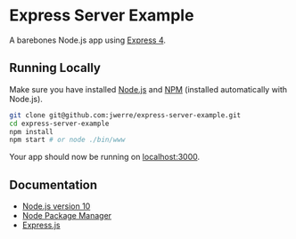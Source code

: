 # Express Server Example

A barebones Node.js app using [Express 4](http://expressjs.com/).

## Running Locally

Make sure you have installed [Node.js](http://nodejs.org/) and [NPM](https://www.npmjs.com) (installed automatically with Node.js).

```sh
git clone git@github.com:jwerre/express-server-example.git
cd express-server-example
npm install
npm start # or node ./bin/www
```

Your app should now be running on [localhost:3000](http://localhost:3000/).

## Documentation

- [Node.js version 10](https://nodejs.org/docs/latest-v10.x/api/index.html)
- [Node Package Manager](https://www.npmjs.com/)
- [Express.js](https://expressjs.com/)
